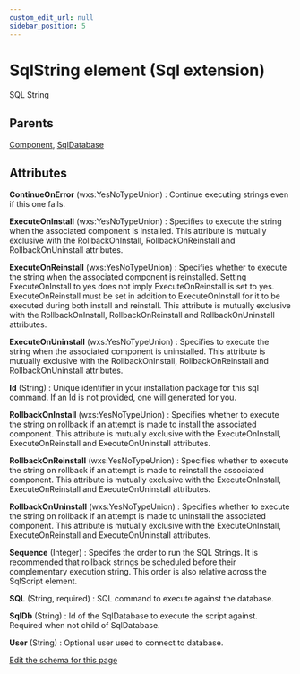 ```yaml
---
custom_edit_url: null
sidebar_position: 5
---
```

# SqlString element (Sql extension)
SQL String

## Parents
[Component](../wxs/component.md), [SqlDatabase](sqldatabase.md)

## Attributes
**ContinueOnError** (wxs:YesNoTypeUnion)
  : Continue executing strings even if this one fails.

**ExecuteOnInstall** (wxs:YesNoTypeUnion)
  : Specifies to execute the string when the associated component is installed.  This attribute is mutually exclusive with the RollbackOnInstall, RollbackOnReinstall and RollbackOnUninstall attributes.

**ExecuteOnReinstall** (wxs:YesNoTypeUnion)
  : Specifies whether to execute the string when the associated component is reinstalled.  Setting ExecuteOnInstall to yes does not imply ExecuteOnReinstall is set to yes.  ExecuteOnReinstall must be set in addition to ExecuteOnInstall for it to be executed during both install and reinstall.  This attribute is mutually exclusive with the RollbackOnInstall, RollbackOnReinstall and RollbackOnUninstall attributes.

**ExecuteOnUninstall** (wxs:YesNoTypeUnion)
  : Specifies to execute the string when the associated component is uninstalled.  This attribute is mutually exclusive with the RollbackOnInstall, RollbackOnReinstall and RollbackOnUninstall attributes.

**Id** (String)
  : Unique identifier in your installation package for this sql command. If an Id is not provided, one will generated for you.

**RollbackOnInstall** (wxs:YesNoTypeUnion)
  : Specifies whether to execute the string on rollback if an attempt is made to install the associated component.  This attribute is mutually exclusive with the ExecuteOnInstall, ExecuteOnReinstall and ExecuteOnUninstall attributes.

**RollbackOnReinstall** (wxs:YesNoTypeUnion)
  : Specifies whether to execute the string on rollback if an attempt is made to reinstall the associated component.  This attribute is mutually exclusive with the ExecuteOnInstall, ExecuteOnReinstall and ExecuteOnUninstall attributes.

**RollbackOnUninstall** (wxs:YesNoTypeUnion)
  : Specifies whether to execute the string on rollback if an attempt is made to uninstall the associated component.  This attribute is mutually exclusive with the ExecuteOnInstall, ExecuteOnReinstall and ExecuteOnUninstall attributes.

**Sequence** (Integer)
  : Specifes the order to run the SQL Strings.  It is recommended that rollback strings be scheduled before their complementary execution string.  This order is also relative across the SqlScript element.

**SQL** (String, required)
  : SQL command to execute against the database.

**SqlDb** (String)
  : Id of the SqlDatabase to execute the script against. Required when not child of SqlDatabase.

**User** (String)
  : Optional user used to connect to database.


[Edit the schema for this page](https://github.com/wixtoolset/web/blob/master/src/xsd4/sql.xsd)